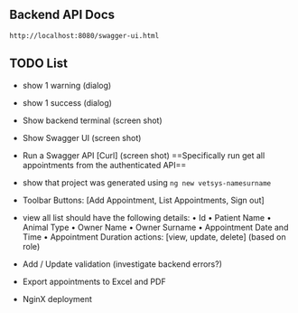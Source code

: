 ## Backend API Docs

`http://localhost:8080/swagger-ui.html`

## TODO List

- show 1 warning (dialog)
- show 1 success (dialog)

- Show backend terminal (screen shot)
- Show Swagger UI (screen shot)
- Run a Swagger API [Curl] (screen shot) ==Specifically run get all appointments from the authenticated API==

- show that project was generated using `ng new vetsys-namesurname`

- Toolbar Buttons: [Add Appointment, List Appointments, Sign out]
- view all list should have the following details:
  • Id
  • Patient Name
  • Animal Type
  • Owner Name
  • Owner Surname
  • Appointment Date and Time
  • Appointment Duration
  actions: [view, update, delete] (based on role)

- Add / Update validation (investigate backend errors?)

- Export appointments to Excel and PDF

- NginX deployment
